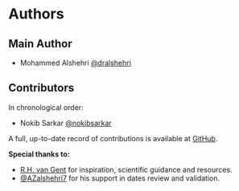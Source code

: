 # Authors

## Main Author
* Mohammed Alshehri [@dralshehri](https://github.com/dralshehri)

## Contributors

In chronological order:

* Nokib Sarkar [@nokibsarkar](https://github.com/nokibsarkar)

A full, up-to-date record of contributions is available at [GitHub](https://github.com/dralshehri/hijri-converter/graphs/contributors).

**Special thanks to:**

* [R.H. van Gent](http://www.staff.science.uu.nl/~gent0113) for inspiration, scientific guidance and resources.
* [@AZalshehri7](https://github.com/AZalshehri7) for his support in dates review and validation.

